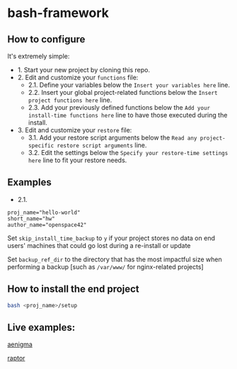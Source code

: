# bash-framework

## How to configure

It's extremely simple:

* 1\. Start your new project by cloning this repo.
* 2\. Edit and customize your `functions` file:
    * 2.1\. Define your variables below the `Insert your variables here` line.
    * 2.2\. Insert your global project-related functions below the `Insert project functions here` line.
    * 2.3\. Add your previously defined functions below the `Add your install-time functions here` line to have those executed during the install.
* 3\. Edit and customize your `restore` file:
    * 3.1\. Add your restore script arguments below the `Read any project-specific restore script arguments` line.
    * 3.2\. Edit the settings below the `Specify your restore-time settings here` line to fit your restore needs.

## Examples

* 2.1\.

```
proj_name="hello-world"
short_name="hw"
author_name="openspace42"
```

Set `skip_install_time_backup` to `y` if your project stores no data on end users' machines that could go lost during a re-install or update

Set `backup_ref_dir` to the directory that has the most impactful size when performing a backup [such as `/var/www/` for nginx-related projects]

## How to install the end project

```bash
bash <proj_name>/setup
```

## Live examples:

[aenigma](https://github.com/openspace42/aenigma)

[raptor](https://github.com/openspace42/raptor)
